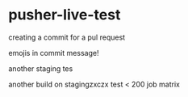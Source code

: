 # pusher-live-test

creating a commit for a pul request

emojis in commit message!


another staging tes


another build on stagingzxczx
test < 200 job matrix

